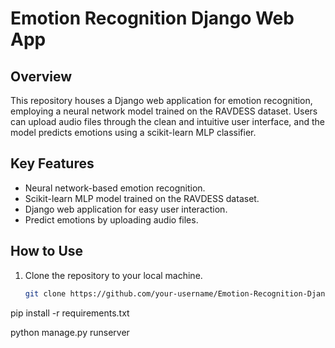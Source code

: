 # Emotion Recognition Django Web App

## Overview

This repository houses a Django web application for emotion recognition, employing a neural network model trained on the RAVDESS dataset. Users can upload audio files through the clean and intuitive user interface, and the model predicts emotions using a scikit-learn MLP classifier.

## Key Features

- Neural network-based emotion recognition.     
- Scikit-learn MLP model trained on the RAVDESS dataset.
- Django web application for easy user interaction.                     
- Predict emotions by uploading audio files.

## How to Use

1. Clone the repository to your local machine.
   ```bash
   git clone https://github.com/your-username/Emotion-Recognition-Django.git
pip install -r requirements.txt

python manage.py runserver
